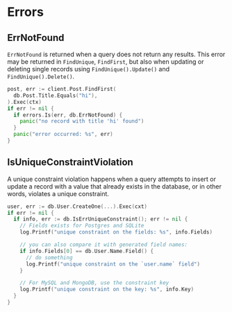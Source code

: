 # Errors

## ErrNotFound

`ErrNotFound` is returned when a query does not return any results. This error may be returned in `FindUnique`, `FindFirst`, but also when updating or deleting single records using `FindUnique().Update()` and `FindUnique().Delete()`.

```go
post, err := client.Post.FindFirst(
  db.Post.Title.Equals("hi"),
).Exec(ctx)
if err != nil {
  if errors.Is(err, db.ErrNotFound) {
    panic("no record with title 'hi' found")
  }
  panic("error occurred: %s", err)
}
```

## IsUniqueConstraintViolation

A unique constraint violation happens when a query attempts to insert or update a record with a value that already exists in the database, or in other words, violates a unique constraint.

```go
user, err := db.User.CreateOne(...).Exec(cxt)
if err != nil {
  if info, err := db.IsErrUniqueConstraint(); err != nil {
    // Fields exists for Postgres and SQLite
    log.Printf("unique constraint on the fields: %s", info.Fields)

    // you can also compare it with generated field names:
    if info.Fields[0] == db.User.Name.Field() {
      // do something
      log.Printf("unique constraint on the `user.name` field")
    }

    // For MySQL and MongoDB, use the constraint key
    log.Printf("unique constraint on the key: %s", info.Key)
  }
}
```
